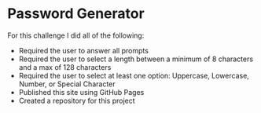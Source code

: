 # Password Generator 

For this challenge I did all of the following:
- Required the user to answer all prompts
- Required the user to select a length between a minimum of 8 characters and a max of 128 characters
- Required the user to select at least one option: Uppercase, Lowercase, Number, or Special Character
- Published this site using GitHub Pages 
- Created a repository for this project
